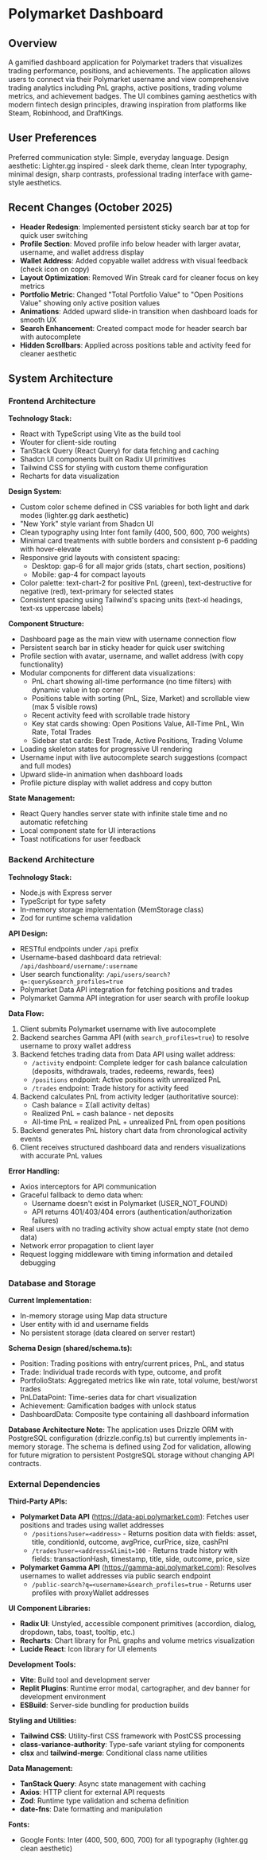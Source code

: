 # Polymarket Dashboard

## Overview

A gamified dashboard application for Polymarket traders that visualizes trading performance, positions, and achievements. The application allows users to connect via their Polymarket username and view comprehensive trading analytics including PnL graphs, active positions, trading volume metrics, and achievement badges. The UI combines gaming aesthetics with modern fintech design principles, drawing inspiration from platforms like Steam, Robinhood, and DraftKings.

## User Preferences

Preferred communication style: Simple, everyday language.
Design aesthetic: Lighter.gg inspired - sleek dark theme, clean Inter typography, minimal design, sharp contrasts, professional trading interface with game-style aesthetics.

## Recent Changes (October 2025)

- **Header Redesign**: Implemented persistent sticky search bar at top for quick user switching
- **Profile Section**: Moved profile info below header with larger avatar, username, and wallet address display
- **Wallet Address**: Added copyable wallet address with visual feedback (check icon on copy)
- **Layout Optimization**: Removed Win Streak card for cleaner focus on key metrics
- **Portfolio Metric**: Changed "Total Portfolio Value" to "Open Positions Value" showing only active position values
- **Animations**: Added upward slide-in transition when dashboard loads for smooth UX
- **Search Enhancement**: Created compact mode for header search bar with autocomplete
- **Hidden Scrollbars**: Applied across positions table and activity feed for cleaner aesthetic

## System Architecture

### Frontend Architecture

**Technology Stack:**
- React with TypeScript using Vite as the build tool
- Wouter for client-side routing
- TanStack Query (React Query) for data fetching and caching
- Shadcn UI components built on Radix UI primitives
- Tailwind CSS for styling with custom theme configuration
- Recharts for data visualization

**Design System:**
- Custom color scheme defined in CSS variables for both light and dark modes (lighter.gg dark aesthetic)
- "New York" style variant from Shadcn UI
- Clean typography using Inter font family (400, 500, 600, 700 weights)
- Minimal card treatments with subtle borders and consistent p-6 padding with hover-elevate
- Responsive grid layouts with consistent spacing:
  - Desktop: gap-6 for all major grids (stats, chart section, positions)
  - Mobile: gap-4 for compact layouts
- Color palette: text-chart-2 for positive PnL (green), text-destructive for negative (red), text-primary for selected states
- Consistent spacing using Tailwind's spacing units (text-xl headings, text-xs uppercase labels)

**Component Structure:**
- Dashboard page as the main view with username connection flow
- Persistent search bar in sticky header for quick user switching
- Profile section with avatar, username, and wallet address (with copy functionality)
- Modular components for different data visualizations:
  - PnL chart showing all-time performance (no time filters) with dynamic value in top corner
  - Positions table with sorting (PnL, Size, Market) and scrollable view (max 5 visible rows)
  - Recent activity feed with scrollable trade history
  - Key stat cards showing: Open Positions Value, All-Time PnL, Win Rate, Total Trades
  - Sidebar stat cards: Best Trade, Active Positions, Trading Volume
- Loading skeleton states for progressive UI rendering
- Username input with live autocomplete search suggestions (compact and full modes)
- Upward slide-in animation when dashboard loads
- Profile picture display with wallet address and copy button

**State Management:**
- React Query handles server state with infinite stale time and no automatic refetching
- Local component state for UI interactions
- Toast notifications for user feedback

### Backend Architecture

**Technology Stack:**
- Node.js with Express server
- TypeScript for type safety
- In-memory storage implementation (MemStorage class)
- Zod for runtime schema validation

**API Design:**
- RESTful endpoints under `/api` prefix
- Username-based dashboard data retrieval: `/api/dashboard/username/:username`
- User search functionality: `/api/users/search?q=:query&search_profiles=true`
- Polymarket Data API integration for fetching positions and trades
- Polymarket Gamma API integration for user search with profile lookup

**Data Flow:**
1. Client submits Polymarket username with live autocomplete
2. Backend searches Gamma API (with `search_profiles=true`) to resolve username to proxy wallet address
3. Backend fetches trading data from Data API using wallet address:
   - `/activity` endpoint: Complete ledger for cash balance calculation (deposits, withdrawals, trades, redeems, rewards, fees)
   - `/positions` endpoint: Active positions with unrealized PnL
   - `/trades` endpoint: Trade history for activity feed
4. Backend calculates PnL from activity ledger (authoritative source):
   - Cash balance = Σ(all activity deltas)
   - Realized PnL = cash balance - net deposits
   - All-time PnL = realized PnL + unrealized PnL from open positions
5. Backend generates PnL history chart data from chronological activity events
6. Client receives structured dashboard data and renders visualizations with accurate PnL values

**Error Handling:**
- Axios interceptors for API communication
- Graceful fallback to demo data when:
  - Username doesn't exist in Polymarket (USER_NOT_FOUND)
  - API returns 401/403/404 errors (authentication/authorization failures)
- Real users with no trading activity show actual empty state (not demo data)
- Network error propagation to client layer
- Request logging middleware with timing information and detailed debugging

### Database and Storage

**Current Implementation:**
- In-memory storage using Map data structure
- User entity with id and username fields
- No persistent storage (data cleared on server restart)

**Schema Design (shared/schema.ts):**
- Position: Trading positions with entry/current prices, PnL, and status
- Trade: Individual trade records with type, outcome, and profit
- PortfolioStats: Aggregated metrics like win rate, total volume, best/worst trades
- PnLDataPoint: Time-series data for chart visualization
- Achievement: Gamification badges with unlock status
- DashboardData: Composite type containing all dashboard information

**Database Architecture Note:**
The application uses Drizzle ORM with PostgreSQL configuration (drizzle.config.ts) but currently implements in-memory storage. The schema is defined using Zod for validation, allowing for future migration to persistent PostgreSQL storage without changing API contracts.

### External Dependencies

**Third-Party APIs:**
- **Polymarket Data API** (https://data-api.polymarket.com): Fetches user positions and trades using wallet addresses
  - `/positions?user=<address>` - Returns position data with fields: asset, title, conditionId, outcome, avgPrice, curPrice, size, cashPnl
  - `/trades?user=<address>&limit=100` - Returns trade history with fields: transactionHash, timestamp, title, side, outcome, price, size
- **Polymarket Gamma API** (https://gamma-api.polymarket.com): Resolves usernames to wallet addresses via public search endpoint
  - `/public-search?q=<username>&search_profiles=true` - Returns user profiles with proxyWallet addresses

**UI Component Libraries:**
- **Radix UI**: Unstyled, accessible component primitives (accordion, dialog, dropdown, tabs, toast, tooltip, etc.)
- **Recharts**: Chart library for PnL graphs and volume metrics visualization
- **Lucide React**: Icon library for UI elements

**Development Tools:**
- **Vite**: Build tool and development server
- **Replit Plugins**: Runtime error modal, cartographer, and dev banner for development environment
- **ESBuild**: Server-side bundling for production builds

**Styling and Utilities:**
- **Tailwind CSS**: Utility-first CSS framework with PostCSS processing
- **class-variance-authority**: Type-safe variant styling for components
- **clsx** and **tailwind-merge**: Conditional class name utilities

**Data Management:**
- **TanStack Query**: Async state management with caching
- **Axios**: HTTP client for external API requests
- **Zod**: Runtime type validation and schema definition
- **date-fns**: Date formatting and manipulation

**Fonts:**
- Google Fonts: Inter (400, 500, 600, 700) for all typography (lighter.gg clean aesthetic)